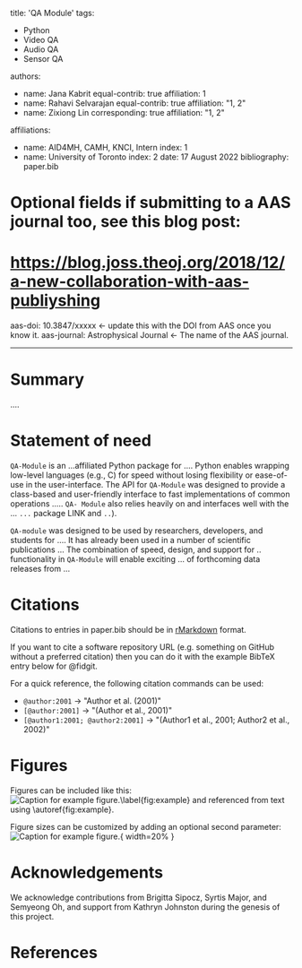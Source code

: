 title: 'QA Module'
tags:

- Python
- Video QA
- Audio QA
- Sensor QA

authors:

- name: Jana Kabrit
  equal-contrib: true
  affiliation: 1
- name: Rahavi Selvarajan
  equal-contrib: true
  affiliation: "1, 2"
- name: Zixiong Lin
  corresponding: true
  affiliation: "1, 2"

affiliations:

- name: AID4MH, CAMH, KNCI, Intern
  index: 1
- name: University of Toronto
  index: 2
  date: 17 August 2022
  bibliography: paper.bib

# Optional fields if submitting to a AAS journal too, see this blog post:

# https://blog.joss.theoj.org/2018/12/a-new-collaboration-with-aas-publiyshing

aas-doi: 10.3847/xxxxx <- update this with the DOI from AAS once you know it.
aas-journal: Astrophysical Journal <- The name of the AAS journal.

---

# Summary

....

# Statement of need

`QA-Module` is an ...affiliated Python package for .... Python
enables wrapping low-level languages (e.g., C) for speed without losing
flexibility or ease-of-use in the user-interface. The API for `QA-Module` was
designed to provide a class-based and user-friendly interface to fast implementations of common operations ..... `QA- Module` also relies heavily on and
interfaces well with the ... `...` package LINK and
`..`).

`QA-module` was designed to be used by researchers, developers, and
students for .... It has already been
used in a number of scientific publications ... The combination of speed,
design, and support for .. functionality in `QA-Module` will enable exciting
... of forthcoming data releases from ...

# Citations

Citations to entries in paper.bib should be in
[rMarkdown](http://rmarkdown.rstudio.com/authoring_bibliographies_and_citations.html)
format.

If you want to cite a software repository URL (e.g. something on GitHub without a preferred
citation) then you can do it with the example BibTeX entry below for @fidgit.

For a quick reference, the following citation commands can be used:

- `@author:2001` -> "Author et al. (2001)"
- `[@author:2001]` -> "(Author et al., 2001)"
- `[@author1:2001; @author2:2001]` -> "(Author1 et al., 2001; Author2 et al., 2002)"

# Figures

Figures can be included like this:
![Caption for example figure.\label{fig:example}](figure.png)
and referenced from text using \autoref{fig:example}.

Figure sizes can be customized by adding an optional second parameter:
![Caption for example figure.](figure.png){ width=20% }

# Acknowledgements

We acknowledge contributions from Brigitta Sipocz, Syrtis Major, and Semyeong
Oh, and support from Kathryn Johnston during the genesis of this project.

# References
